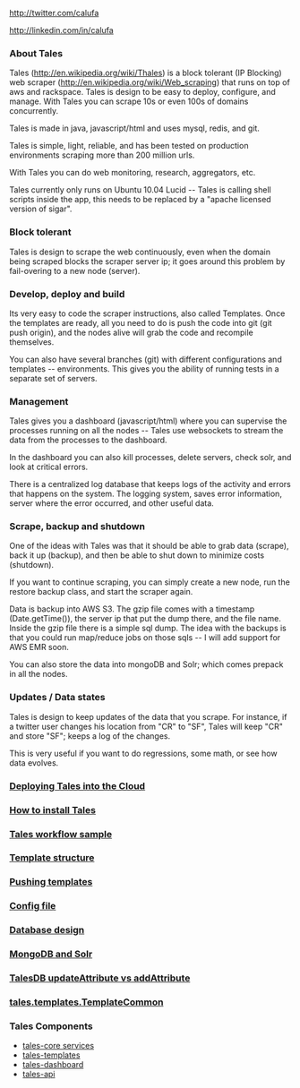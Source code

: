 http://twitter.com/calufa

http://linkedin.com/in/calufa

### About Tales
Tales (http://en.wikipedia.org/wiki/Thales) is a block tolerant (IP Blocking) web scraper (http://en.wikipedia.org/wiki/Web_scraping) that runs on top of aws and rackspace. Tales is design to be easy to deploy, configure, and manage. With Tales you can scrape 10s or even 100s of domains concurrently.

Tales is made in java, javascript/html and uses mysql, redis, and git.

Tales is simple, light, reliable, and has been tested on production environments scraping more than 200 million urls. 

With Tales you can do web monitoring, research, aggregators, etc.

Tales currently only runs on Ubuntu 10.04 Lucid -- Tales is calling shell scripts inside the app, this needs to be replaced by a "apache licensed version of sigar".

### Block tolerant

Tales is design to scrape the web continuously, even when the domain being scraped blocks the scraper server ip; it goes around this problem by fail-overing to a new node (server).

### Develop, deploy and build

Its very easy to code the scraper instructions, also called Templates. Once the templates are ready, all you need to do is push the code into git (git push origin), and the nodes alive will grab the code and recompile themselves.

You can also have several branches (git) with different configurations and templates -- environments. This gives you the ability of running tests in a separate set of servers.

### Management
Tales gives you a dashboard (javascript/html) where you can supervise the processes running on all the nodes -- Tales use websockets to stream the data from the processes to the dashboard.

In the dashboard you can also kill processes, delete servers, check solr, and look at critical errors.

There is a centralized log database that keeps logs of the activity and errors that happens on the system. The logging system, saves error information, server where the error occurred, and other useful data.

### Scrape, backup and shutdown

One of the ideas with Tales was that it should be able to grab data (scrape), back it up (backup), and then be able to shut down to minimize costs (shutdown).

If you want to continue scraping, you can simply create a new node, run the restore backup class, and start the scraper again.

Data is backup into AWS S3. The gzip file comes with a timestamp (Date.getTime()), the server ip that put the dump there, and the file name. Inside the gzip file there is a simple sql dump. The idea with the backups is that you could run map/reduce jobs on those sqls -- I will add support for AWS EMR soon.

You can also store the data into mongoDB and Solr; which comes prepack in all the nodes.

### Updates / Data states

Tales is design to keep updates of the data that you scrape. For instance, if a twitter user changes his location from "CR" to "SF", Tales will keep "CR" and store "SF"; keeps a log of the changes. 

This is very useful if you want to do regressions, some math, or see how data evolves.

### [Deploying Tales into the Cloud](https://github.com/calufa/tales-core/wiki/Deploying-Tales-into-to-the-Cloud)

### [How to install Tales](https://github.com/calufa/tales-core/wiki/Installing-Tales-on-Ubuntu-10.04-Lucid)

### [Tales workflow sample](https://github.com/calufa/tales-core/wiki/Tales-workflow-sample)

### [Template structure](https://github.com/calufa/tales-core/wiki/About-templates)

### [Pushing templates](https://github.com/calufa/tales-core/wiki/Pushing)

### [Config file](https://github.com/calufa/tales-core/wiki/Config-file)

### [Database design](https://github.com/calufa/tales-core/wiki/Database-design)

### [MongoDB and Solr](https://github.com/calufa/tales-core/wiki/MongoDB-and-Solr)

### [TalesDB updateAttribute vs addAttribute](https://github.com/calufa/tales-core/wiki/TalesDB-updateAttribute-vs-addAttribute)

### [tales.templates.TemplateCommon](https://github.com/calufa/tales-core/wiki/tales.templates.TemplateCommon)

### Tales Components

* [tales-core services](https://github.com/calufa/tales-core/wiki/Tales-Core-services)
* [tales-templates](https://github.com/calufa/tales-core/wiki/Tales-Templates)
* [tales-dashboard](https://github.com/calufa/tales-core/wiki/Tales-Dashboard)
* [tales-api](https://github.com/calufa/tales-core/wiki/Tales-API)
